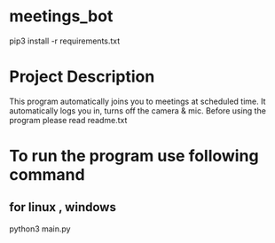 # meetings_bot

pip3 install -r requirements.txt

# Project Description
This program automatically joins you to meetings at scheduled time.
It automatically logs you in, turns off the camera & mic.
Before using the program please read readme.txt

# To run the program use following command


## for linux , windows

python3 main.py
